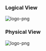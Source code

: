 ### Logical View

![logo-png](https://raw.githubusercontent.com/adityaprakash-bobby/private-cloud-docs/master/assets/logical_view.png)

### Physical View

![logo-png](https://raw.githubusercontent.com/adityaprakash-bobby/private-cloud-docs/master/assets/physical_view.png)
